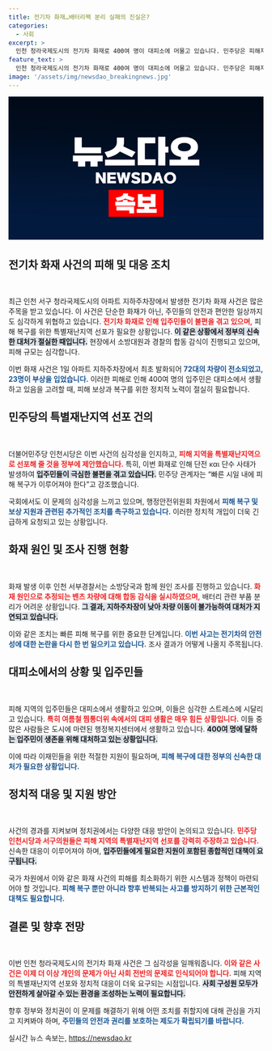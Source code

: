 ```yaml
---
title: 전기차 화재…배터리팩 분리 실패의 진실은?
categories:
  - 사회
excerpt: >
  인천 청라국제도시의 전기차 화재로 400여 명이 대피소에 머물고 있습니다. 민주당은 피해지역을 특별재난지역으로 선포해 줄 것을 정부에 건의하며, 조속한 피해 복구와 보상 지원을 호소했습니다. 지금 상황이 알고 싶다면 클릭하세요!
feature_text: >
  인천 청라국제도시의 전기차 화재로 400여 명이 대피소에 머물고 있습니다. 민주당은 피해지역을 특별재난지역으로 선포해 줄 것을 정부에 건의하며, 조속한 피해 복구와 보상 지원을 호소했습니다. 지금 상황이 알고 싶다면 클릭하세요!
image: '/assets/img/newsdao_breakingnews.jpg'
---
```


<p><img src="/assets/img/newsdao_breakingnews.jpg" alt="cryptoinkorea 속보" /></p>

<h2 data-ke-size="size26">전기차 화재 사건의 피해 및 대응 조치</h2>

<p data-ke-size="size16">&nbsp;</p>

<p>최근 인천 서구 청라국제도시의 아파트 지하주차장에서 발생한 전기차 화재 사건은 많은 주목을 받고 있습니다. 이 사건은 단순한 화재가 아닌, 주민들의 안전과 편안한 일상까지도 심각하게 위협하고 있습니다. <b><span style="color: #ee2323;">전기차 화재로 인해 입주민들이 불편을 겪고 있으며,</span></b> 피해 복구를 위한 특별재난지역 선포가 필요한 상황입니다. <b><span style="background-color: #21538527;">이 같은 상황에서 정부의 신속한 대처가 절실한 때입니다.</span></b> 현장에서 소방대원과 경찰의 합동 감식이 진행되고 있으며, 피해 규모는 심각합니다. </p>

<p>이번 화재 사건은 1일 아파트 지하주차장에서 최초 발화되어 <b><span style="color: #1a5490;">72대의 차량이 전소되었고, 23명이 부상을 입었습니다.</span></b> 이러한 피해로 인해 400여 명의 입주민은 대피소에서 생활하고 있음을 고려할 때, 피해 보상과 복구를 위한 정치적 노력이 절실히 필요합니다. </p>

<h2 data-ke-size="size26">민주당의 특별재난지역 선포 건의</h2>

<p data-ke-size="size16">&nbsp;</p>

<p>더불어민주당 인천시당은 이번 사건의 심각성을 인지하고, <b><span style="color: #ee2323;">피해 지역을 특별재난지역으로 선포해 줄 것을 정부에 제안했습니다.</span></b> 특히, 이번 화재로 인해 단전 και 단수 사태가 발생하여 <b><span style="background-color: #21538527;">입주민들이 극심한 불편을 겪고 있습니다.</span></b> 민주당 관계자는 “빠른 시일 내에 피해 복구가 이루어져야 한다”고 강조했습니다. </p>

<p>국회에서도 이 문제의 심각성을 느끼고 있으며, 행정안전위원회 차원에서 <b><span style="color: #1a5490;">피해 복구 및 보상 지원과 관련된 추가적인 조치를 촉구하고 있습니다.</span></b> 이러한 정치적 개입이 더욱 긴급하게 요청되고 있는 상황입니다.</p>

<h2 data-ke-size="size26">화재 원인 및 조사 진행 현황</h2>

<p data-ke-size="size16">&nbsp;</p>

<p>화재 발생 이후 인천 서부경찰서는 소방당국과 함께 원인 조사를 진행하고 있습니다. <b><span style="color: #ee2323;">화재 원인으로 추정되는 벤츠 차량에 대해 합동 감식을 실시하였으며,</span></b> 배터리 관련 부품 분리가 어려운 상황입니다. <b><span style="background-color: #21538527;">그 결과, 지하주차장이 낮아 차량 이동이 불가능하여 대처가 지연되고 있습니다.</span></b></p>

<p>이와 같은 조치는 빠른 피해 복구를 위한 중요한 단계입니다. <b><span style="color: #1a5490;">이번 사고는 전기차의 안전성에 대한 논란을 다시 한 번 일으키고 있습니다.</span></b> 조사 결과가 어떻게 나올지 주목됩니다.</p>

<h2 data-ke-size="size26">대피소에서의 상황 및 입주민들</h2>

<p data-ke-size="size16">&nbsp;</p>

<p>피해 지역의 입주민들은 대피소에서 생활하고 있으며, 이들은 심각한 스트레스에 시달리고 있습니다. <b><span style="color: #ee2323;">특히 여름철 찜통더위 속에서의 대피 생활은 매우 힘든 상황입니다.</span></b> 이들 중 많은 사람들은 도시에 마련된 행정복지센터에서 생활하고 있습니다. <b><span style="background-color: #21538527;">400여 명에 달하는 입주민이 생존을 위해 대처하고 있는 상황입니다.</span></b> </p>

<p>이에 따라 이재민들을 위한 적절한 지원이 필요하며, <b><span style="color: #1a5490;">피해 복구에 대한 정부의 신속한 대처가 필요한 상황입니다.</span></b></p>

<h2 data-ke-size="size26">정치적 대응 및 지원 방안</h2>

<p data-ke-size="size16">&nbsp;</p>

<p>사건의 경과를 지켜보며 정치권에서는 다양한 대응 방안이 논의되고 있습니다. <b><span style="color: #ee2323;">민주당 인천시당과 서구의원들은 피해 지역의 특별재난지역 선포를 강력히 주장하고 있습니다.</span></b> 신속한 대응이 이루어져야 하며, <b><span style="background-color: #21538527;">입주민들에게 필요한 지원이 포함된 종합적인 대책이 요구됩니다.</span></b></p>

<p>국가 차원에서 이와 같은 화재 사건의 피해를 최소화하기 위한 시스템과 정책이 마련되어야 할 것입니다. <b><span style="color: #1a5490;">피해 복구 뿐만 아니라 향후 반복되는 사고를 방지하기 위한 근본적인 대책도 필요합니다.</span></b></p>

<h2 data-ke-size="size26">결론 및 향후 전망</h2>

<p data-ke-size="size16">&nbsp;</p>

<p>이번 인천 청라국제도시의 전기차 화재 사건은 그 심각성을 일깨워줍니다. <b><span style="color: #ee2323;">이와 같은 사건은 이제 더 이상 개인의 문제가 아닌 사회 전반의 문제로 인식되어야 합니다.</span></b> 피해 지역의 특별재난지역 선포와 정치적 대응이 더욱 요구되는 시점입니다. <b><span style="background-color: #21538527;">사회 구성원 모두가 안전하게 살아갈 수 있는 환경을 조성하는 노력이 필요합니다.</span></b></p>

<p>향후 정부와 정치권이 이 문제를 해결하기 위해 어떤 조치를 취할지에 대해 관심을 가지고 지켜봐야 하며, <b><span style="color: #1a5490;">주민들의 안전과 권리를 보호하는 제도가 확립되기를 바랍니다.</span></b></p>
실시간 뉴스 속보는, <a href="https://newsdao.kr" rel="dofollow">https://newsdao.kr</a>



